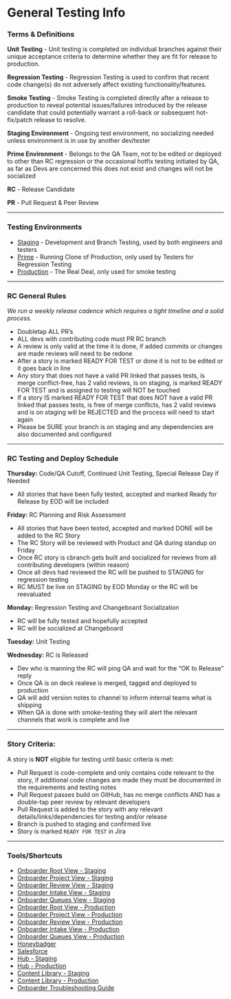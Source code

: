 # General Testing Info

### Terms & Definitions

**Unit Testing** - Unit testing is completed on individual branches against their unique acceptance criteria to determine whether they are fit for release to production. 

**Regression Testing** - Regression Testing is used to confirm that recent code change(s) do not adversely affect existing functionality/features.

**Smoke Testing** - Smoke Testing is completed directly after a release to production to reveal potential issues/failures introduced by the release candidate that could potentially warrant a roll-back or subsequent hot-fix/patch release to resolve.

**Staging Environment** - Ongoing test environment, no socializing needed unless environment is in use by another dev/tester 

**Prime Environment** - Belongs to the QA Team, not to be edited or deployed to other than RC regression or the occasional hotfix testing initiated by QA, as far as Devs are concerned this does not exist and changes will not be socialized 

**RC** - Release Candidate 

**PR** - Pull Request & Peer Review 

***

### Testing Environments

* [Staging](https://onboarder-opex-staging.g5devops.com/) - Development and Branch Testing, used by both engineers and testers 
* [Prime](https://content-management-system-content-prime.g5devops.com) - Running Clone of Production, only used by Testers for Regression Testing 
* [Production](https://onboarder.g5marketingcloud.com/) - The Real Deal, only used for smoke testing

***

### RC General Rules

_We run a weekly release cadence which requires a tight timeline and a solid process._

* Doubletap ALL PR’s
* ALL devs with contributing code must PR RC branch
* A review is only valid at the time it is done, if added commits or changes are made reviews will need to be redone
* After a story is marked READY FOR TEST or done it is not to be edited or it goes back in line
* Any story that does not have a valid PR linked that passes tests, is merge conflict-free, has 2 valid reviews, is on staging, is marked READY FOR TEST and is assigned to testing will NOT be touched
* If a story IS marked READY FOR TEST that does NOT have a valid PR linked that passes tests, is free of merge conflicts, has 2 valid reviews and is on staging will be REJECTED and the process will need to start again
* Please be SURE your branch is on staging and any dependencies are also documented and configured 

***

### RC Testing and Deploy Schedule

**Thursday:** Code/QA Cutoff, Continued Unit Testing, Special Release Day if Needed 
* All stories that have been fully tested, accepted and marked Ready for Release by EOD will be included

**Friday:** RC Planning and Risk Assessment
* All stories that have been tested, accepted and marked DONE will be added to the RC Story
* The RC Story will be reviewed with Product and QA during standup on Friday 
* Once RC story is cbranch gets built and socialized for reviews from all contributing developers (within reason) 
* Once all devs had reviewed the RC will be pushed to STAGING for regression testing
* RC MUST be live on STAGING by EOD Monday or the RC will be reevaluated  

**Monday:** Regression Testing and Changeboard Socialization 
* RC will be fully tested and hopefully accepted 
* RC will be socialized at Changeboard 

**Tuesday:** Unit Testing

**Wednesday:** RC is Released
* Dev who is manning the RC will ping QA and wait for the “OK to Release” reply
* Once QA is on deck realese is merged, tagged and deployed to production
* QA will add version notes to channel to inform internal teams what is shipping
* When QA is done with smoke-testing they will alert the relevant channels that work is complete and live
	
***

### Story Criteria: 
A story is **NOT** eligible for testing until basic criteria is met:
* Pull Request is code-complete and only contains code relevant to the story, if additional code changes are made they must be documented in the requirements and testing notes 
* Pull Request passes build on GitHub, has no merge conflicts AND has a double-tap peer review by relevant developers
* Pull Request is added to the story with any relevant details/links/dependencies for testing and/or release 
* Branch is pushed to staging and confirmed live
* Story is marked `READY FOR TEST`  in Jira

***

### Tools/Shortcuts
- [Onboarder Root View - Staging](https://onboarder-opex-staging.g5devops.com/)
- [Onboarder Project View - Staging](https://onboarder-opex-staging.g5devops.com/projects)
- [Onboarder Review View - Staging](https://onboarder-opex-staging.g5devops.com/review)
- [Onboarder Intake View - Staging](https://onboarder-opex-staging.g5devops.com/intake)
- [Onboarder Queues View - Staging](https://onboarder-opex-staging.g5devops.com/queues)
- [Onboarder Root View - Production](https://onboarder.g5marketingcloud.com)
- [Onboarder Project View - Production](https://onboarder.g5marketingcloud.com/projects)
- [Onboarder Review View - Production](https://onboarder.g5marketingcloud.com/review)
- [Onboarder Intake View - Production](https://onboarder.g5marketingcloud.com/intake)
- [Onboarder Queues View - Production](https://onboarder.g5marketingcloud.com/queues)
- [Honeybadger]()
- [Salesforce]()
- [Hub - Staging](https://hub-content-staging.g5devops.com/)
- [Hub - Production](https://hub.g5marketingcloud.com/)
- [Content Library - Staging](https://content-management-system-content-staging.g5devops.com/admin/clients/g5-c-5mt8jmdvl-lander-software/content_liquids)
- [Content Library - Production](https://cms.g5marketingcloud.com/admin/clients/g5-c-5g12gh58f-johnny-s-rc-testing/content_liquids)
- [Onboarder Troubleshooting Guide](https://docs.google.com/document/d/15EVwjOl7hJK617z0aq_--5h2oQ6tM1TQPTsRCLJfqDE/edit?pli=1)
